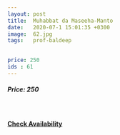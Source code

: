 ```yaml
---
layout: post
title:  Muhabbat da Maseeha-Manto
date:   2020-07-1 15:01:35 +0300
image:  62.jpg
tags:   prof-baldeep
        

price: 250
ids : 61
---
```



<h5>Price: 250</h5><br>
<h4><a class="add-cart cart1" href="{{ site.baseurl }}/books#61"><b>Check Availability</b></a></h4>

<body>
 <script src="{{ site.baseurl }}/js/main.js"></script>
 </body>
